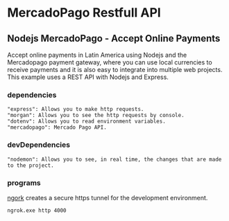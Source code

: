 # MercadoPago Restfull API
## Nodejs MercadoPago - Accept Online Payments

Accept online payments in Latin America using Nodejs and the Mercadopago payment gateway, where you can use local currencies to receive payments and it is also easy to integrate into multiple web projects. This example uses a REST API with Nodejs and Express.


### dependencies
    "express": Allows you to make http requests.
    "morgan": Allows you to see the http requests by console.
    "dotenv": Allows you to read environment variables.
    "mercadopago": Mercado Pago API.
  
### devDependencies
    "nodemon": Allows you to see, in real time, the changes that are made to the project.

### programs
[ngork](https://dashboard.ngrok.com/get-started/setup) creates a secure https tunnel for the development environment.
```
ngrok.exe http 4000
```
